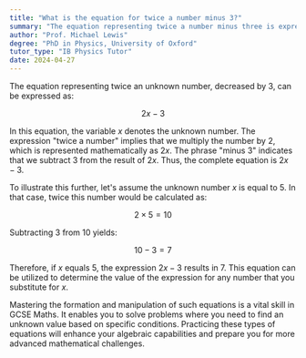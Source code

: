 ```yaml
---
title: "What is the equation for twice a number minus 3?"
summary: "The equation representing twice a number minus three is expressed as 2x - 3, where x denotes the number in question."
author: "Prof. Michael Lewis"
degree: "PhD in Physics, University of Oxford"
tutor_type: "IB Physics Tutor"
date: 2024-04-27
---
```


The equation representing twice an unknown number, decreased by 3, can be expressed as:

$$
2x - 3
$$

In this equation, the variable $x$ denotes the unknown number. The expression "twice a number" implies that we multiply the number by $2$, which is represented mathematically as $2x$. The phrase "minus 3" indicates that we subtract $3$ from the result of $2x$. Thus, the complete equation is $2x - 3$.

To illustrate this further, let's assume the unknown number $x$ is equal to $5$. In that case, twice this number would be calculated as:

$$
2 \times 5 = 10
$$

Subtracting $3$ from $10$ yields:

$$
10 - 3 = 7
$$

Therefore, if $x$ equals $5$, the expression $2x - 3$ results in $7$. This equation can be utilized to determine the value of the expression for any number that you substitute for $x$.

Mastering the formation and manipulation of such equations is a vital skill in GCSE Maths. It enables you to solve problems where you need to find an unknown value based on specific conditions. Practicing these types of equations will enhance your algebraic capabilities and prepare you for more advanced mathematical challenges.
    